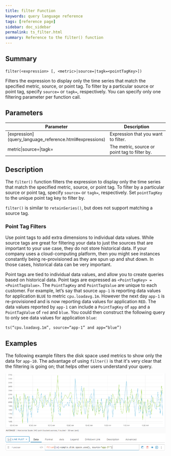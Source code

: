 ```yaml
---
title: filter Function
keywords: query language reference
tags: [reference page]
sidebar: doc_sidebar
permalink: ts_filter.html
summary: Reference to the filter() function
---
```

## Summary
```
filter(<expression> [, <metric>|source=|tagk=<pointTagKey>])
```
Filters the expression to display only the time series that match the specified metric, source, or point tag. To filter by a particular source or point tag, specify `source=` or `tagk=`, respectively. You can specify only one filtering parameter per function call.

## Parameters
<table>
<tbody>
<thead>
<tr><th width="20%">Parameter</th><th width="80%">Description</th></tr>
</thead>
<tr>
<td markdown="span"> [expression](query_language_reference.html#expressions)</td>
<td>Expression that you want to filter.</td>
</tr>
<tr>
<td>metric&vert;source=&vert;tagk=</td>
<td>The metric, source or point tag to filter by. </td></tr>
</tbody>
</table>

## Description

The `filter()` function filters the expression to display only the time series that match the specified metric, source, or point tag. To filter by a particular source or point tag, specify `source=` or `tagk=`, respectively. Set `pointTagKey` to the unique point tag key to filter by.

`filter()` is similar to `retainSeries()`, but does not support matching a source tag.

<!---The following content from QL Reference - need to verify this is still true.

### Source and Source Tag Filters

Each unique metric measures the performance of one or more sources of data. When no source or source tag filters are applied to a ts() expression, the associated chart displays a data stream for each unique time series. You can limit the resulting data streams to a single reporting source using source filters, either by using `source=` as part of the `ts()` expression itself, or by using the `filter()` function. Apply quotes around the source name to avoid edge case errors.

While `source=` filters allow you to limit the resulting data to a single source, source tag filters allow you to limit the resulting data to a set of arbitrary sources. You [apply source tags](https://docs.wavefront.com/proxies_configuring.html#sending-source-tags-and-source-descriptions-through-the-wavefront-proxy) to a source from the **Sources** page or with an API call.

When you apply a source tag to a source, that source is grouped with other sources that include the same source tag. You can then use a source tag filter in a `ts()` expression by typing `tag=` followed by the name of the source tag. The data displayed on the chart updates to display only those reporting sources that are included in the specified source tag. Adding a set of quotes around the source tag name avoids edge case errors. -->


### Point Tag Filters

Use point tags to add extra dimensions to individual data values. While source tags are great for filtering your data to just the sources that are important to your use case, they do not store historical data. If your company uses a cloud-computing platform, then you might see instances constantly being re-provisioned as they are spun up and shut down. In those cases, historical data can be very important.

Point tags are tied to individual data values, and allow you to create queries based on historical data. Point tags are expressed as `<PointTagKey> = <PointTagValue>`. The `PointTagKey` and `PointTagValue` are unique to each customer. For example, let’s say that source `app-1` is reporting data values for application `BLUE` to metric `cpu.loadavg.1m`. However the next day `app-1` is re-provisioned and is now reporting data values for application `RED`. The data values reported by `app-1` can include a `PointTagKey` of  `app` and a `PointTagValue` of `red` and `blue`. You could then construct the following query to only see data values for application `blue`:
```
ts(“cpu.loadavg.1m”, source=“app-1” and app=“blue”)
```

## Examples

The following example filters the disk space used metrics to show only the data for `app-10`. The advantage of using `filter()` is that it's very clear that the filtering is going on; that helps other users understand your query.

![filter example](images/ts_filter.png)
